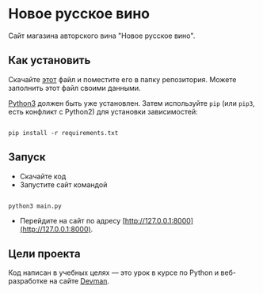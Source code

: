 # Новое русское вино

Сайт магазина авторского вина "Новое русское вино".

## Как установить

Скачайте [этот](https://dvmn.org/filer/canonical/1610450335/764/) файл и поместите его в папку репозитория.
Можете заполнить этот файл своими данными.

[Python3](https://www.python.org/downloads/) должен быть уже установлен.
Затем используйте `pip` (или `pip3`, есть конфликт с Python2) для установки зависимостей:
```

pip install -r requirements.txt
```

## Запуск

- Скачайте код
- Запустите сайт командой
```

python3 main.py
```
- Перейдите на сайт по адресу [http://127.0.0.1:8000](http://127.0.0.1:8000).

## Цели проекта

Код написан в учебных целях — это урок в курсе по Python и веб-разработке на сайте [Devman](https://dvmn.org).
